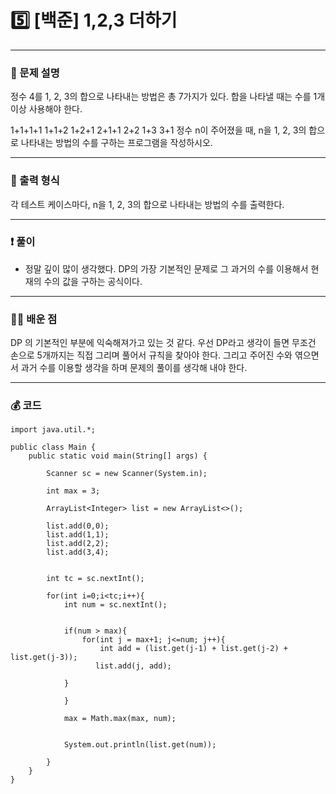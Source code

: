 # 5️⃣ [백준] 1,2,3 더하기 </span> 

---
### 📃 문제 설명

정수 4를 1, 2, 3의 합으로 나타내는 방법은 총 7가지가 있다. 합을 나타낼 때는 수를 1개 이상 사용해야 한다.

1+1+1+1
1+1+2
1+2+1
2+1+1
2+2
1+3
3+1
정수 n이 주어졌을 때, n을 1, 2, 3의 합으로 나타내는 방법의 수를 구하는 프로그램을 작성하시오.

---
### 🔑 출력 형식

각 테스트 케이스마다, n을 1, 2, 3의 합으로 나타내는 방법의 수를 출력한다.

---
### ❗️ 풀이 

 - 정말 깊이 많이 생각했다. DP의 가장 기본적인 문제로 그 과거의 수를 이용해서 현재의 수의 값을 구하는 공식이다.


--- 
### 👨‍💻 배운 점

DP 의 기본적인 부분에 익숙해져가고 있는 것 같다.
우선 DP라고 생각이 들면 무조건 손으로 5개까지는 직접 그리며 풀어서 규칙을 찾아야 한다.
그리고 주어진 수와 엮으면서 과거 수를 이용할 생각을 하며 문제의 풀이를 생각해 내야 한다.

---
### 💰 코드
```
import java.util.*;

public class Main {
    public static void main(String[] args) {

        Scanner sc = new Scanner(System.in);

        int max = 3;

        ArrayList<Integer> list = new ArrayList<>();

        list.add(0,0);
        list.add(1,1);
        list.add(2,2);
        list.add(3,4);


        int tc = sc.nextInt();

        for(int i=0;i<tc;i++){
            int num = sc.nextInt();


            if(num > max){
                for(int j = max+1; j<=num; j++){
                    int add = (list.get(j-1) + list.get(j-2) + list.get(j-3));
                   list.add(j, add);

            }

            }

            max = Math.max(max, num);


            System.out.println(list.get(num));

        }
    }
}


```
